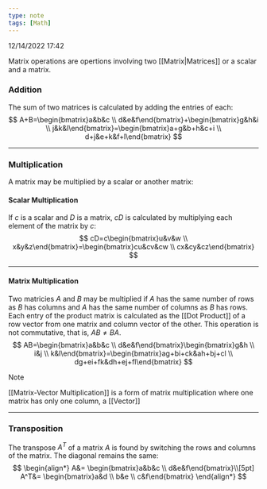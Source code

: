 ```yaml
---
type: note
tags: [Math]
---
```

12/14/2022 17:42

  

Matrix operations are opertions involving two [[Matrix|Matrices]] or a scalar and a matrix.

### Addition
The sum of two matrices is calculated by adding the entries of each:
$$
A+B=\begin{bmatrix}a&b&c \\ d&e&f\end{bmatrix}+\begin{bmatrix}g&h&i \\ j&k&l\end{bmatrix}=\begin{bmatrix}a+g&b+h&c+i \\ d+j&e+k&f+l\end{bmatrix}
$$

---

### Multiplication
A matrix may be multiplied by a scalar or another matrix:

#### Scalar Multiplication
If $c$ is a scalar and $D$ is a matrix, $cD$ is calculated by multiplying each element of the matrix by $c$:
$$
cD=c\begin{bmatrix}u&v&w \\ x&y&z\end{bmatrix}=\begin{bmatrix}cu&cv&cw \\ cx&cy&cz\end{bmatrix}
$$


---

#### Matrix Multiplication
Two matricies $A$ and $B$ may be multiplied if $A$ has the same number of rows as $B$ has columns and $A$ has the same number of columns as $B$ has rows. Each entry of the product matrix is calculated as the [[Dot Product]] of a row vector from one matrix and column vector of the other. This operation is not commutative, that is, $AB\ne BA$.
$$
AB=\begin{bmatrix}a&b&c \\ d&e&f\end{bmatrix}\begin{bmatrix}g&h \\ i&j \\ k&l\end{bmatrix}=\begin{bmatrix}ag+bi+ck&ah+bj+cl \\ dg+ei+fk&dh+ej+fl\end{bmatrix}
$$

>[!note]
>[[Matrix-Vector Multiplication]] is a form of matrix multiplication where one matrix has only one column, a [[Vector]]

---

### Transposition
The transpose $A^T$ of a matrix $A$ is found by switching the rows and columns of the matrix. The diagonal remains the same:
$$
\begin{align*}
A&= \begin{bmatrix}a&b&c \\ d&e&f\end{bmatrix}\\[5pt]
A^T&= \begin{bmatrix}a&d \\ b&e \\ c&f\end{bmatrix}
\end{align*}
$$